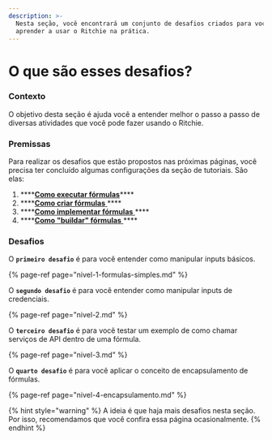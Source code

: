 ```yaml
---
description: >-
  Nesta seção, você encontrará um conjunto de desafios criados para você
  aprender a usar o Ritchie na prática.
---
```


# O que são esses desafios?

### Contexto

O objetivo desta seção é ajuda você a entender melhor o passo a passo de diversas atividades que você pode fazer usando o Ritchie. 

### Premissas

Para realizar os desafios que estão propostos nas próximas páginas, você precisa ter concluído algumas configurações da seção de tutoriais. São elas: 

1. \*\*\*\*[**Como executar fórmulas**](../tutoriais/commands/)\*\*\*\*
2. \*\*\*\*[**Como criar fórmulas** ](../tutoriais/como-criar-formulas.md)\*\*\*\*
3. \*\*\*\*[**Como implementar fórmulas** ](../tutoriais/como-implementar-uma-formula.md)\*\*\*\*
4. \*\*\*\*[**Como "buildar" fórmulas** ](../tutoriais/build-a-formula.md)\*\*\*\*

### Desafios

O **`primeiro desafio`** é para você entender como manipular inputs básicos. 

{% page-ref page="nivel-1-formulas-simples.md" %}

O **`segundo desafio`** é para você entender como manipular inputs de credenciais. 

{% page-ref page="nivel-2.md" %}

O **`terceiro desafio`** é para você testar um exemplo de como chamar serviços de API dentro de uma fórmula.

{% page-ref page="nivel-3.md" %}

O **`quarto desafio`** é para você aplicar o conceito de encapsulamento de fórmulas.

{% page-ref page="nivel-4-encapsulamento.md" %}



{% hint style="warning" %}
A ideia é que haja mais desafios nesta seção. Por isso, recomendamos que você confira essa página ocasionalmente. 
{% endhint %}

